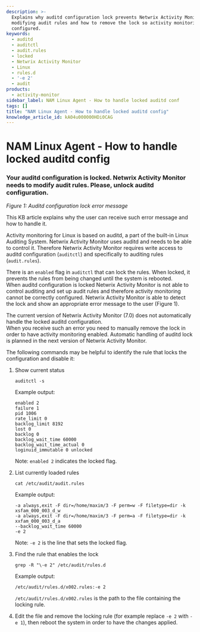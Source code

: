 ```yaml
---
description: >-
  Explains why auditd configuration lock prevents Netwrix Activity Monitor from
  modifying audit rules and how to remove the lock so activity monitoring can be
  configured.
keywords:
  - auditd
  - auditctl
  - audit.rules
  - locked
  - Netwrix Activity Monitor
  - Linux
  - rules.d
  - '-e 2'
  - audit
products:
  - activity-monitor
sidebar_label: NAM Linux Agent - How to handle locked auditd conf
tags: []
title: "NAM Linux Agent - How to handle locked auditd config"
knowledge_article_id: kA04u000000HDi0CAG
---
```


# NAM Linux Agent - How to handle locked auditd config

### Your auditd configuration is locked. Netwrix Activity Monitor needs to modify audit rules. Please, unlock auditd configuration.

<!-- Image not available: ka04u000000HdDY_0EM4u0000084fAY.png -->
*Figure 1: Auditd configuration lock error message*

This KB article explains why the user can receive such error message and how to handle it.

Activity monitoring for Linux is based on auditd, a part of the built-in Linux Auditing System. Netwrix Activity Monitor uses auditd and needs to be able to control it. Therefore Netwrix Activity Monitor requires write access to auditd configuration (`auditctl`) and specifically to auditing rules (`audit.rules`).

There is an `enabled` flag in `auditctl` that can lock the rules. When locked, it prevents the rules from being changed until the system is rebooted.  
When auditd configuration is locked Netwrix Activity Monitor is not able to control auditing and set up audit rules and therefore activity monitoring cannot be correctly configured. Netwrix Activity Monitor is able to detect the lock and show an appropriate error message to the user (Figure 1).

The current version of Netwrix Activity Monitor (7.0) does not automatically handle the locked auditd configuration.  
When you receive such an error you need to manually remove the lock in order to have activity monitoring enabled. Automatic handling of auditd lock is planned in the next version of Netwrix Activity Monitor.

The following commands may be helpful to identify the rule that locks the configuration and disable it:

1. Show current status
   ```
   auditctl -s
   ```
   Example output:
   ```
   enabled 2
   failure 1
   pid 1006
   rate_limit 0
   backlog_limit 8192
   lost 0
   backlog 0
   backlog_wait_time 60000
   backlog_wait_time_actual 0
   loginuid_immutable 0 unlocked
   ```

   Note: `enabled 2` indicates the locked flag.

2. List currently loaded rules
   ```
   cat /etc/audit/audit.rules
   ```
   Example output:
   ```
   -a always,exit -F dir=/home/maxim/3 -F perm=w -F filetype=dir -k xsfam_000_003_d_w
   -a always,exit -F dir=/home/maxim/3 -F perm=a -F filetype=dir -k xxfam_000_003_d_a
   --backlog_wait_time 60000
   -e 2
   ```

   Note: `-e 2` is the line that sets the locked flag.

3. Find the rule that enables the lock
   ```
   grep -R "\-e 2" /etc/audit/rules.d
   ```
   Example output:
   ```
   /etc/audit/rules.d/x002.rules:-e 2
   ```
   `/etc/audit/rules.d/x002.rules` is the path to the file containing the locking rule.

4. Edit the file and remove the locking rule (for example replace `-e 2` with `-e 1`), then reboot the system in order to have the changes applied.
